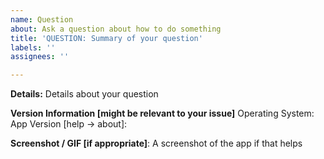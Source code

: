 ```yaml
---
name: Question
about: Ask a question about how to do something
title: 'QUESTION: Summary of your question'
labels: ''
assignees: ''

---
```


**Details:**
Details about your question

**Version Information [might be relevant to your issue]**
Operating System: 
App Version [help -> about]:

**Screenshot / GIF [if appropriate]**:
A screenshot of the app if that helps
